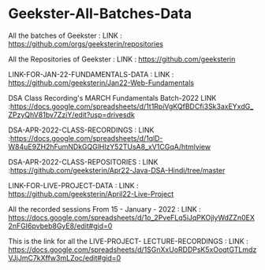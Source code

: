 # Geekster-All-Batches-Data
All the batches of Geekster :
LINK : https://github.com/orgs/geeksterin/repositories

All the Repositories of Geekster :
LINK : https://github.com/geeksterin

LINK-FOR-JAN-22-FUNDAMENTALS-DATA :
LINK : https://github.com/geeksterin/Jan22-Web-Fundamentals

DSA Class Recording's MARCH Fundamentals Batch-2022
LINK :https://docs.google.com/spreadsheets/d/1t1RpiVgKQfBDCfi3Sk3axEYxdG_ZPzyQhV81bv7ZziY/edit?usp=drivesdk

DSA-APR-2022-CLASS-RECORDINGS :
LINK :https://docs.google.com/spreadsheets/d/1qlD-W84uE9ZH2hFumNDkGQGlHlzY52TUsA8_xV1CGqA/htmlview

DSA-APR-2022-CLASS-REPOSITORIES :
LINK :https://github.com/geeksterin/Apr22-Java-DSA-Hindi/tree/master

LINK-FOR-LIVE-PROJECT-DATA :
LINK : https://github.com/geeksterin/April22-Live-Project

All the recorded sessions From 15 - January - 2022 :
LINK : https://docs.google.com/spreadsheets/d/1o_2PveFLq5iJqPKOjlyWdZZn0EX2nFGI6pvbeb8GyE8/edit#gid=0

This is the link for all the LIVE-PROJECT- LECTURE-RECORDINGS :
LINK : https://docs.google.com/spreadsheets/d/1SGnXxUoRDDPsK5xOoqtGTLmdzVJjJmC7kXffw3mLZoc/edit#gid=0
